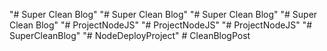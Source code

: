 "# Super Clean Blog" 
"# Super Clean Blog" 
"# Super Clean Blog" 
"# Super Clean Blog" 
"# ProjectNodeJS" 
"# ProjectNodeJS" 
"# ProjectNodeJS" 
"# SuperCleanBlog" 
"# NodeDeployProject" 
#   C l e a n B l o g P o s t  
 